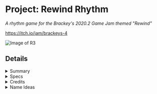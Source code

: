 # Project: Rewind Rhythm 
<i>A rhythm game for the Brackey's 2020.2 Game Jam themed "Rewind"</i>

https://itch.io/jam/brackeys-4

![Image of R3](https://img.itch.zone/aW1nLzQwMTY5OTgucG5n/315x250%23c/77oO7X.png)

## Details 

<details>
<summary>Summary</summary>
<blockquote>
	
Our theme is an autorunner platformer rhythm game where the player needs to perform certain actions like jumping to the beat of the song. The catch is that the player has to perform these actions... in reverse! Instead of jumping, the player needs to time their lands, etc. </i> 

<i>The game has bee sumitted to itch.io and the game jam 25 minutes, 20 seconds before the deadline </i>

<i>Link to the itch.io page: https://persomatey.itch.io/rewound-running-remix </i>

<i>Link to the game jam submission page: https://itch.io/jam/brackeys-4/rate/724282 </i>

</blockquote>
</details> 

<details>
<summary>Specs</summary>
<blockquote>
	
Unity 2019.4.6f1
https://download.unity3d.com/download_unity/507919d4fff5/UnityDownloadAssistant-2020.3.8f1.exe

SLN solution in Visual Studio Community 2019 Preview 
https://visualstudio.microsoft.com/vs/community/

Trello board
https://trello.com/b/xKEnovmB/project-rewind-rhythm
	
</blockquote>
</details> 

<details>
<summary>Credits</summary>
<blockquote>
	
- <b>Programming</b>
	- Hunter Goodin 

- <b>Art</b>
	- Peter Kallon
	- Gerardo Bonnet 

- <b>Music</b>
	- Ryan Stunkel 

</blockquote>
</details>

<details>
<summary>Name Ideas</summary>
<blockquote>

<i> Ended up going with "Rewound Running Remix" or "R3" for short </i>  |
------------------ |
Rewound Running Remix | 
Rewound Running Rhythm | 
Rewind Rhythm | 
Rewound Runner | 
Rewinding Runner | 
Running Rewind | 
Rewinding the Rhythm | 
Rhythm Rewound | 
Rewound Rhythm |

</blockquote>
</details>
